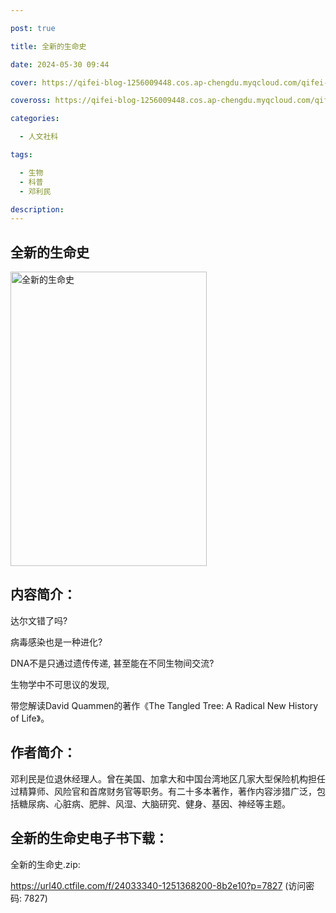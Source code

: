```yaml
---

post: true

title: 全新的生命史

date: 2024-05-30 09:44

cover: https://qifei-blog-1256009448.cos.ap-chengdu.myqcloud.com/qifei-blog/64cafe721ddac507ccb4be04.jpg

coveross: https://qifei-blog-1256009448.cos.ap-chengdu.myqcloud.com/qifei-blog/64cafe721ddac507ccb4be04.jpg

categories:

  - 人文社科

tags:

  - 生物
  - 科普
  - 邓利民

description:
---
```


## 全新的生命史

<img alt="全新的生命史" class="aligncenter loaded" data-was-processed="true" decoding="async" fetchpriority="high" height="471" src="https://qifei-blog-1256009448.cos.ap-chengdu.myqcloud.com/qifei-blog/64cafe721ddac507ccb4be04.jpg" style="cursor: zoom-in;" width="314"/>

## 内容简介：

达尔文错了吗?<br/>

病毒感染也是一种进化?<br/>

DNA不是只通过遗传传递, 甚至能在不同生物间交流?

生物学中不可思议的发现,<br/>

带您解读David Quammen的著作《The Tangled Tree: A Radical New History of Life》。

## 作者简介：

邓利民是位退休经理人。曾在美国、加拿大和中国台湾地区几家大型保险机构担任过精算师、风险官和首席财务官等职务。有二十多本著作，著作内容涉猎广泛，包括糖尿病、心脏病、肥胖、风湿、大脑研究、健身、基因、神经等主题。

## 全新的生命史电子书下载：

全新的生命史.zip: 

https://url40.ctfile.com/f/24033340-1251368200-8b2e10?p=7827 (访问密码: 7827)

